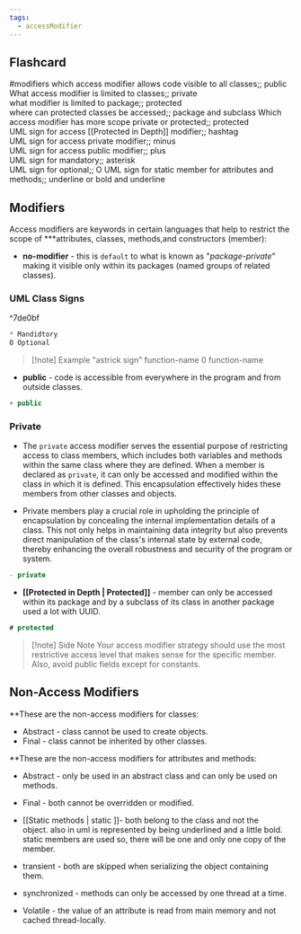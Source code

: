```yaml
---
tags:
  - accessModifier
---
```


## Flashcard
#modifiers
which access modifier allows code visible to all classes;; public  
What access modifier is limited to classes;; private  
what modifier is limited to package;; protected  
where can protected classes be accessed;; package and subclass
Which access modifier has more scope private or protected;; protected  
UML sign for access [[Protected in Depth]] modifier;; hashtag  
UML sign for access private modifier;; minus  
UML sign for access public modifier;; plus  
UML sign for mandatory;; asterisk  
UML sign for optional;; O
UML sign for static member for attributes and methods;; underline or bold and underline

## Modifiers 
 Access modifiers are keywords in certain languages that help to restrict the scope of ***attributes, classes, methods,and constructors (member):

- **no-modifier** - this is `default` to what is known as "*package-private*" making it visible only within its packages (named groups of related classes). 




### UML Class Signs

^7de0bf

 ```java
 * Mandidtory  
 O Optional
```
>[!note] Example 
> "astrick sign" function-name
> 0 function-name

-  **public** - code is accessible from everywhere in the program and from outside classes. 
```java
+ public
```

### Private
- The `private` access modifier serves the essential purpose of restricting access to class members, which includes both variables and methods within the same class where they are defined. When a member is declared as `private`, it can only be accessed and modified within the class in which it is defined. This encapsulation effectively hides these members from other classes and objects. 

- Private members play a crucial role in upholding the principle of encapsulation by concealing the internal implementation details of a class. This not only helps in maintaining data integrity but also prevents direct manipulation of the class's internal state by external code, thereby enhancing the overall robustness and security of the program or system.
```java
- private
```

-  **[[Protected in Depth | Protected]]** - member can only be accessed within its package and by a subclass of its class in another package used a lot with UUID.
```java
# protected
```

>[!note] Side Note
>Your access modifier strategy should use the most restrictive access level that makes sense for the specific member.  Also, avoid public fields except for constants.


## Non-Access Modifiers 

**These are the non-access modifiers for classes: 

-   Abstract - class cannot be used to create objects. 
-   Final - class cannot be inherited by other classes. 

**These are the non-access modifiers for attributes and methods: 

- Abstract - only be used in an abstract class and can only be used on methods. 

- Final - both cannot be overridden or modified. 
  
-  [[Static methods | static ]]- both belong to the class and not the object. also in uml is represented by being underlined and a little bold. static members are used so, there will be one and only one copy of the member.
 
-  transient - both are skipped when serializing the object containing them. 
 
-  synchronized - methods can only be accessed by one thread at a time. 

-  Volatile - the value of an attribute is read from main memory and not cached thread-locally.









